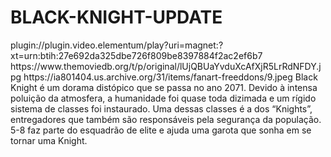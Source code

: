 # BLACK-KNIGHT-UPDATE

<item>
<title>[COLOR silver][B] BLACK KNIGHT 1º TEMPORADA [/COLOR][/B][COLOR yellow]  FULL HD  [B][/COLOR][/B]</title>
<link>plugin://plugin.video.elementum/play?uri=magnet:?xt=urn:btih:27e692da325dbe726f809be8397884f2ac2ef6b7</link>
<thumbnail>https://www.themoviedb.org/t/p/original/lUjQBUaYvduXcAfXjR5LrRdNFDY.jpg</thumbnail>
<fanart>https://ia801404.us.archive.org/31/items/fanart-freeddons/9.jpeg</fanart>
<info> Black Knight é um dorama distópico que se passa no ano 2071. Devido à intensa poluição da atmosfera, a humanidade foi quase toda dizimada e um rígido sistema de classes foi instaurado. Uma dessas classes é a dos “Knights”, entregadores que também são responsáveis pela segurança da população. 5-8 faz parte do esquadrão de elite e ajuda uma garota que sonha em se tornar uma Knight.</info>
</item>

